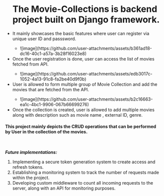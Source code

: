 <ul>
<h1>The Movie-Collections is backend project built on Django framework.</h1>
  <li> It mainly showcases the basic features where user can register via unique user ID and passsword. </li>
<ul><li>
  ![image](https://github.com/user-attachments/assets/b361ad18-dc16-40c1-a57a-3b28f16023e8)
</li></ul>
<li>Once the user registration is done, user can access the list of movies fetched from API.</li>
<ul><li>![image](https://github.com/user-attachments/assets/edb3017c-1052-4a13-91c8-fa2be40d9f0b)
</li></ul>
<li>
  User is allowed to form multiple group of Movie Collection and add the movies that are fetched from the API.
</li>
<ul><li>
  ![image](https://github.com/user-attachments/assets/b2c16663-ea1c-4bc1-9906-067b66699276)
</li></ul>
<li>Once the collection is created, user is allowed to add multiple movies along with description such as movie name , external ID, genre.</li>
</ul>


<h4>This project mainly depicts the CRUD operations that can be performed by User in the collection of the movies.</h4><br>

<strong><i>Future implementations:</i></strong>
<ol>
  <li>Implementing a secure token generation system to create access and refresh tokens.</li>
  <li>Establishing a monitoring system to track the number of requests made within the project.</li>
  <li>Developing custom middleware to count all incoming requests to the server, along with an API for monitoring purposes.</li>
</ol>

